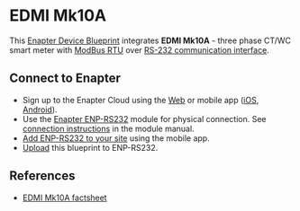 # EDMI Mk10A

This [Enapter Device Blueprint](https://go.enapter.com/marketplace-readme) integrates **EDMI Mk10A** - three phase CT/WC smart meter with [ModBus RTU](https://go.enapter.com/developers-enapter-modbus) over [RS-232 communication interface](https://go.enapter.com/developers-enapter-rs232).

## Connect to Enapter

- Sign up to the Enapter Cloud using the [Web](https://cloud.enapter.com/) or mobile app ([iOS](https://apps.apple.com/app/id1388329910), [Android](https://play.google.com/store/apps/details?id=com.enapter&hl=en)).
- Use the [Enapter ENP-RS232](https://go.enapter.com/handbook-enp-rs232) module for physical connection. See [connection instructions](https://go.enapter.com/handbook-enp-rs232-conn) in the module manual.
- [Add ENP-RS232 to your site](https://go.enapter.com/handbook-mobile-app) using the mobile app.
- [Upload](https://go.enapter.com/developers-upload-blueprint) this blueprint to ENP-RS232.

## References

- [EDMI Mk10A factsheet](https://go.enapter.com/edmi-mk10a-factsheet)
